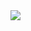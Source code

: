<img src="https://img.shields.io/badge/markdown-000000.svg?style=for-the-badge&logo=markdown&logoColor=white">
